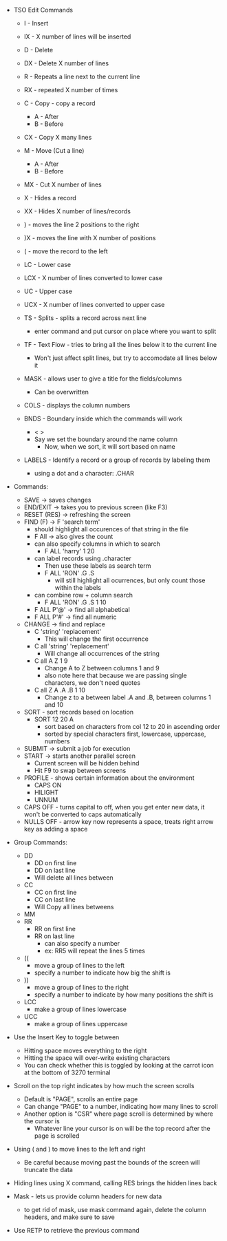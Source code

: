 - TSO Edit Commands
    - I - Insert
    - IX - X number of lines will be inserted
    - D - Delete
    - DX - Delete X number of lines
    - R - Repeats a line next to the current line
    - RX - repeated X number of times
    - C - Copy - copy a record
        - A - After
        - B - Before
    - CX - Copy X many lines
    - M - Move (Cut a line)
        - A - After
        - B - Before
    - MX - Cut X number of lines
    - X - Hides a record
    - XX - Hides X number of lines/records
    - ) - moves the line 2 positions to the right
    - )X - moves the line with X number of positions
    - ( - move the record to the left
    - LC - Lower case
    - LCX - X number of lines converted to lower case
    - UC - Upper case
    - UCX - X number of lines converted to upper case
    - TS - Splits - splits a record across next line
        - enter command and put cursor on place where you want to split
    - TF - Text Flow - tries to bring all the lines below it to the current line
        - Won't just affect split lines, but try to accomodate all lines below it
    
    
    - MASK - allows user to give a title for the fields/columns
        - Can be overwritten
    - COLS - displays the column numbers
    - BNDS - Boundary inside which the commands will work
        - <   >
        - Say we set the boundary around the name column
            - Now, when we sort, it will sort based on name
    - LABELS - Identify a record or a group of records by labeling them 
        - using a dot and a character: .CHAR
    
- Commands:
    - SAVE -> saves changes
    - END/EXIT -> takes you to previous screen (like F3)
    - RESET (RES) -> refreshing the screen
    - FIND (F) -> F 'search term'
        - should highlight all occurences of that string in the file
        - F All -> also gives the count
        - can also specify columns in which to search
            - F ALL 'harry' 1 20
        - can label records using .character
            - Then use these labels as search term
            - F ALL 'RON' .G .S
                - will still highlight all ocurrences, but only count those within the labels
        - can combine row + column search
            - F ALL 'RON' .G .S 1 10
        - F ALL P'@' -> find all alphabetical
        - F ALL P'#' -> find all numeric
    - CHANGE -> find and replace
        - C 'string' 'replacement'
            - This will change the first occurrence
        - C all 'string' 'replacement'
            - Will change all occurrences of the string
        - C all A Z 1 9 
            - Change A to Z between columns 1 and 9
            - also note here that because we are passing single characters, we don't need quotes
        - C all Z A .A .B 1 10
            - Change z to a between label .A and .B, between columns 1 and 10
    - SORT - sort records based on location
        - SORT 12 20 A
            - sort based on characters from col 12 to 20 in ascending order
            - sorted by special characters first, lowercase, uppercase, numbers
    - SUBMIT -> submit a job for execution
    - START -> starts another parallel screen
        - Current screen will be hidden behind
        - Hit F9 to swap between screens
    - PROFILE - shows certain information about the environment
        - CAPS ON
        - HILIGHT
        - UNNUM
    - CAPS OFF - turns capital to off, when you get enter new data, it won't be converted to caps automatically
    - NULLS OFF - arrow key now represents a space, treats right arrow key as adding a space
    
- Group Commands:
    - DD
        - DD on first line
        - DD on last line
        - Will delete all lines between
    - CC
        - CC on first line
        - CC on last line
        - Will Copy all lines betweens
    - MM
    - RR
        - RR on first line
        - RR on last line
            - can also specify a number
            - ex: RR5 will repeat the lines 5 times
    - ((
        - move a group of lines to the left
        - specify a number to indicate how big the shift is
    - ))
        - move a group of lines to the right
        - specify a number to indicate by how many positions the shift is
    - LCC
        - make a group of lines lowercase
    - UCC
        - make a group of lines uppercase
- Use the Insert Key to toggle between
    - Hitting space moves everything to the right
    - Hitting the space will over-write existing characters
    - You can check whether this is toggled by looking at the carrot icon at the bottom of 3270 terminal
- Scroll on the top right indicates by how much the screen scrolls
    - Default is "PAGE", scrolls an entire page
    - Can change "PAGE" to a number, indicating how many lines to scroll
    - Another option is "CSR" where page scroll is determined by where the cursor is
        - Whatever line your cursor is on will be the top record after the page is scrolled
- Using ( and ) to move lines to the left and right
    - Be careful because moving past the bounds of the screen will truncate the data
- Hiding lines using X command, calling RES brings the hidden lines back
- Mask - lets us provide column headers for new data
    - to get rid of mask, use mask command again, delete the column headers, and make sure to save
- Use RETP to retrieve the previous command

